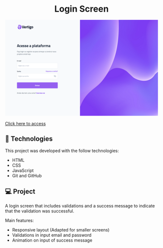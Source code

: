 <h1 align="center"> Login Screen </h1>

![preview](./.github/preview.png)

[Click here to access](https://remng.github.io/login-screen/)

## 🚀 Technologies

This project was developed with the follow technologies:

- HTML
- CSS
- JavaScript
- Git and GitHub

## 💻 Project

A login screen that includes validations and a success message to indicate that the validation was successful.

Main features:

- Responsive layout (Adapted for smaller screens)
- Validations in input email and password
- Animation on input of success message
